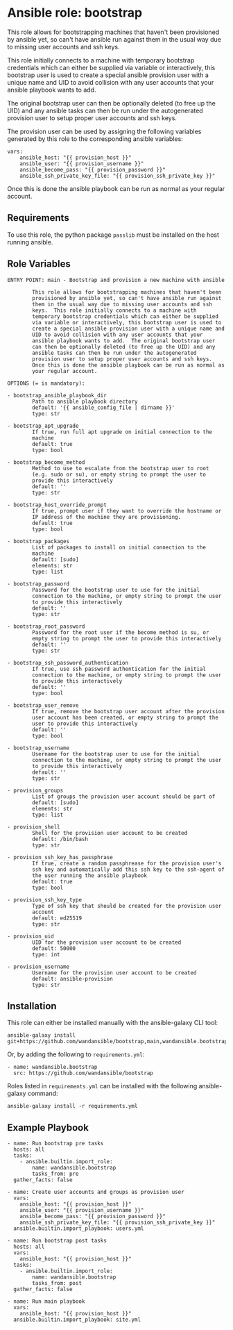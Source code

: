 Ansible role: bootstrap
=======================

This role allows for bootstrapping machines that haven't been provisioned by ansible yet,
so can't have ansible run against them in the usual way due to missing user accounts and
ssh keys.

This role initially connects to a machine with temporary bootstrap credentials which can
either be supplied via variable or interactively, this bootstrap user is used to create
a special ansible provision user with a unique name and UID to avoid collision with any
user accounts that your ansible playbook wants to add.

The original bootstrap user can then be optionally deleted (to free up the UID) and any
ansible tasks can then be run under the autogenerated provision user to setup proper user
accounts and ssh keys.

The provision user can be used by assigning the following variables generated by this role
to the corresponding ansible variables:

    vars:
        ansible_host: "{{ provision_host }}"
        ansible_user: "{{ provision_username }}"
        ansible_become_pass: "{{ provision_password }}"
        ansible_ssh_private_key_file: "{{ provision_ssh_private_key }}"

Once this is done the ansible playbook can be run as normal as your regular account.

Requirements
------------

To use this role, the python package `passlib` must be installed on the host running ansible.

Role Variables
--------------

```
ENTRY POINT: main - Bootstrap and provision a new machine with ansible

        This role allows for bootstrapping machines that haven't been
        provisioned by ansible yet, so can't have ansible run against
        them in the usual way due to missing user accounts and ssh
        keys.  This role initially connects to a machine with
        temporary bootstrap credentials which can either be supplied
        via variable or interactively, this bootstrap user is used to
        create a special ansible provision user with a unique name and
        UID to avoid collision with any user accounts that your
        ansible playbook wants to add.  The original bootstrap user
        can then be optionally deleted (to free up the UID) and any
        ansible tasks can then be run under the autogenerated
        provision user to setup proper user accounts and ssh keys.
        Once this is done the ansible playbook can be run as normal as
        your regular account.

OPTIONS (= is mandatory):

- bootstrap_ansible_playbook_dir
        Path to ansible playbook directory
        default: '{{ ansible_config_file | dirname }}'
        type: str

- bootstrap_apt_upgrade
        If true, run full apt upgrade on initial connection to the
        machine
        default: true
        type: bool

- bootstrap_become_method
        Method to use to escalate from the bootstrap user to root
        (e.g. sudo or su), or empty string to prompt the user to
        provide this interactively
        default: ''
        type: str

- bootstrap_host_override_prompt
        If true, prompt user if they want to override the hostname or
        IP address of the machine they are provisioning.
        default: true
        type: bool

- bootstrap_packages
        List of packages to install on initial connection to the
        machine
        default: [sudo]
        elements: str
        type: list

- bootstrap_password
        Password for the bootstrap user to use for the initial
        connection to the machine, or empty string to prompt the user
        to provide this interactively
        default: ''
        type: str

- bootstrap_root_password
        Password for the root user if the become method is su, or
        empty string to prompt the user to provide this interactively
        default: ''
        type: str

- bootstrap_ssh_password_authentication
        If true, use ssh password authentication for the initial
        connection to the machine, or empty string to prompt the user
        to provide this interactively
        default: ''
        type: bool

- bootstrap_user_remove
        If true, remove the bootstrap user account after the provision
        user account has been created, or empty string to prompt the
        user to provide this interactively
        default: ''
        type: bool

- bootstrap_username
        Username for the bootstrap user to use for the initial
        connection to the machine, or empty string to prompt the user
        to provide this interactively
        default: ''
        type: str

- provision_groups
        List of groups the provision user account should be part of
        default: [sudo]
        elements: str
        type: list

- provision_shell
        Shell for the provision user account to be created
        default: /bin/bash
        type: str

- provision_ssh_key_has_passphrase
        If true, create a random passphrease for the provision user's
        ssh key and automatically add this ssh key to the ssh-agent of
        the user running the ansible playbook
        default: true
        type: bool

- provision_ssh_key_type
        Type of ssh key that should be created for the provision user
        account
        default: ed25519
        type: str

- provision_uid
        UID for the provision user account to be created
        default: 50000
        type: int

- provision_username
        Username for the provision user account to be created
        default: ansible-provision
        type: str
```

Installation
------------

This role can either be installed manually with the ansible-galaxy CLI tool:

    ansible-galaxy install git+https://github.com/wandansible/bootstrap,main,wandansible.bootstrap

Or, by adding the following to `requirements.yml`:

    - name: wandansible.bootstrap
      src: https://github.com/wandansible/bootstrap

Roles listed in `requirements.yml` can be installed with the following ansible-galaxy command:

    ansible-galaxy install -r requirements.yml

Example Playbook
----------------

    - name: Run bootstrap pre tasks
      hosts: all
      tasks:
        - ansible.builtin.import_role:
            name: wandansible.bootstrap
            tasks_from: pre
      gather_facts: false
    
    - name: Create user accounts and groups as provision user
      vars:
        ansible_host: "{{ provision_host }}"
        ansible_user: "{{ provision_username }}"
        ansible_become_pass: "{{ provision_password }}"
        ansible_ssh_private_key_file: "{{ provision_ssh_private_key }}"
      ansible.builtin.import_playbook: users.yml
    
    - name: Run bootstrap post tasks
      hosts: all
      vars:
        ansible_host: "{{ provision_host }}"
      tasks:
        - ansible.builtin.import_role:
            name: wandansible.bootstrap
            tasks_from: post
      gather_facts: false
    
    - name: Run main playbook
      vars:
        ansible_host: "{{ provision_host }}"
      ansible.builtin.import_playbook: site.yml
